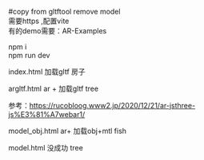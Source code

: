 #copy from  gltftool remove model  
需要https ,配置vite  
有的demo需要：AR-Examples  

npm i   
npm run dev  

index.html 加载gltf 房子  

argltf.html  ar + 加载gltf tree   

参考：https://rucobloog.www2.jp/2020/12/21/ar-jsthree-js%E3%81%A7webar1/  

model_obj.html ar+ 加载obj+mtl  fish  

model.html 没成功 tree   
